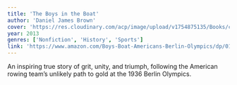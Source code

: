 ```yaml
---
title: 'The Boys in the Boat'
author: 'Daniel James Brown'
cover: 'https://res.cloudinary.com/acp/image/upload/v1754875135/Books/c54b6edb-3fcd-4316-9ba5-1644d623986d.png'
year: 2013
genres: ['Nonfiction', 'History', 'Sports']
link: 'https://www.amazon.com/Boys-Boat-Americans-Berlin-Olympics/dp/0143125478'
---
```


An inspiring true story of grit, unity, and triumph, following the American rowing team’s unlikely path to gold at the 1936 Berlin Olympics.
